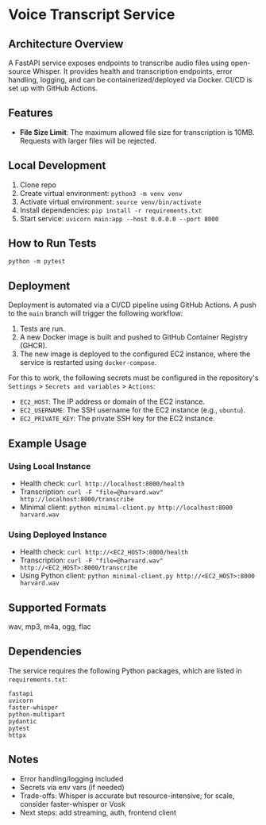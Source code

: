 # Voice Transcript Service

## Architecture Overview
A FastAPI service exposes endpoints to transcribe audio files using open-source Whisper. It provides health and transcription endpoints, error handling, logging, and can be containerized/deployed via Docker. CI/CD is set up with GitHub Actions.

## Features
- **File Size Limit**: The maximum allowed file size for transcription is 10MB. Requests with larger files will be rejected.

## Local Development
1. Clone repo
2. Create virtual environment: `python3 -m venv venv`
3. Activate virtual environment: `source venv/bin/activate`
4. Install dependencies: `pip install -r requirements.txt`
5. Start service: `uvicorn main:app --host 0.0.0.0 --port 8000`

## How to Run Tests
`python -m pytest`

## Deployment
Deployment is automated via a CI/CD pipeline using GitHub Actions. A push to the `main` branch will trigger the following workflow:
1.  Tests are run.
2.  A new Docker image is built and pushed to GitHub Container Registry (GHCR).
3.  The new image is deployed to the configured EC2 instance, where the service is restarted using `docker-compose`.

For this to work, the following secrets must be configured in the repository's `Settings` > `Secrets and variables` > `Actions`:
- `EC2_HOST`: The IP address or domain of the EC2 instance.
- `EC2_USERNAME`: The SSH username for the EC2 instance (e.g., `ubuntu`).
- `EC2_PRIVATE_KEY`: The private SSH key for the EC2 instance.

## Example Usage

### Using Local Instance
- Health check: `curl http://localhost:8000/health`
- Transcription: `curl -F "file=@harvard.wav" http://localhost:8000/transcribe`
- Minimal client: `python minimal-client.py http://localhost:8000 harvard.wav`

### Using Deployed Instance
- Health check: `curl http://<EC2_HOST>:8000/health`
- Transcription: `curl -F "file=@harvard.wav" http://<EC2_HOST>:8000/transcribe`
- Using Python client: `python minimal-client.py http://<EC2_HOST>:8000 harvard.wav`

## Supported Formats
wav, mp3, m4a, ogg, flac

## Dependencies
The service requires the following Python packages, which are listed in `requirements.txt`:
```
fastapi
uvicorn
faster-whisper
python-multipart
pydantic
pytest
httpx
```

## Notes
- Error handling/logging included
- Secrets via env vars (if needed)
- Trade-offs: Whisper is accurate but resource-intensive; for scale, consider faster-whisper or Vosk
- Next steps: add streaming, auth, frontend client
